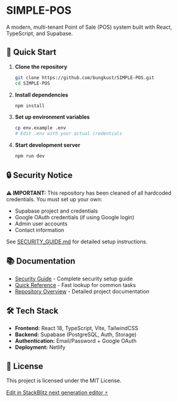 # SIMPLE-POS

A modern, multi-tenant Point of Sale (POS) system built with React, TypeScript, and Supabase.

## 🚀 Quick Start

1. **Clone the repository**
   ```bash
   git clone https://github.com/bungkust/SIMPLE-POS.git
   cd SIMPLE-POS
   ```

2. **Install dependencies**
   ```bash
   npm install
   ```

3. **Set up environment variables**
   ```bash
   cp env.example .env
   # Edit .env with your actual credentials
   ```

4. **Start development server**
   ```bash
   npm run dev
   ```

## 🔒 Security Notice

**⚠️ IMPORTANT:** This repository has been cleaned of all hardcoded credentials. You must set up your own:

- Supabase project and credentials
- Google OAuth credentials (if using Google login)
- Admin user accounts
- Contact information

See [SECURITY_GUIDE.md](./SECURITY_GUIDE.md) for detailed setup instructions.

## 📚 Documentation

- [Security Guide](./SECURITY_GUIDE.md) - Complete security setup guide
- [Quick Reference](./docs/QUICK_REFERENCE.md) - Fast lookup for common tasks
- [Repository Overview](./docs/REPO_OVERVIEW.md) - Detailed project documentation

## 🛠 Tech Stack

- **Frontend:** React 18, TypeScript, Vite, TailwindCSS
- **Backend:** Supabase (PostgreSQL, Auth, Storage)
- **Authentication:** Email/Password + Google OAuth
- **Deployment:** Netlify

## 📄 License

This project is licensed under the MIT License.

[Edit in StackBlitz next generation editor ⚡️](https://stackblitz.com/~/github.com/bungkust/SIMPLE-POS)